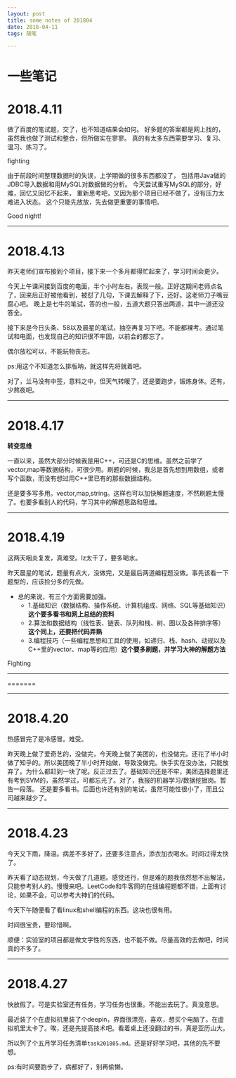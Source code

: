 ```yaml
---
layout: post
title: some notes of 201804
date: 2018-04-11
tags: 随笔

---
```


一些笔记
====

# 2018.4.11

<!-- more -->
做了百度的笔试题，交了，也不知道结果会如何。
好多题的答案都是网上找的，虽然我也做了测试和整合，但所做实在寥寥。
真的有太多东西需要学习、复习、温习、练习了。

fighting

由于前段时间整理数据时的失误，上学期做的很多东西都没了，
包括用Java做的JDBC导入数据和用MySQL对数据做的分析。
今天尝试重写MySQL的部分，好难，回忆又回忆不起来，
重新思考吧，又因为那个项目已经不做了，没有压力太难进入状态。
这个只能先放放，先去做更重要的事情吧。

Good night!

****

# 2018.4.13

昨天老师们宣布接到个项目，接下来一个多月都得忙起来了，学习时间会更少。

今天上午课间接到百度的电面，半个小时左右，表现一般。正好这期间老师点名了，回来后正好被他看到，被怼了几句，下课去解释了下，还好。这老师刀子嘴豆腐心吧。
晚上是七牛的笔试，答的也一般，五道大题只答出两道，其中一道还没答全。

接下来是今日头条、58以及晨星的笔试，抽空再复习下吧。不能都裸考。通过笔试和电面，也发现自己的知识很不牢固，以前会的都忘了。

偶尔放松可以，不能玩物丧志。

ps:用这个不知道怎么排版呐，就这样先将就着吧。

对了，兰马没有中签，意料之中，但天气转暖了，还是要跑步，锻炼身体。还有，少熬夜吧。

****

# 2018.4.17

**转变思维**

一直以来，虽然大部分时候我是用C++，可还是C的思维。虽然之前学了vector,map等数据结构，可很少用。刷题的时候，我总是首先想到用数组，或者写个函数，而没有想过用C++里已有的那些数据结构。

还是要多写多用。vector,map,string。这样也可以加快解题速度，不然刷题太慢了。也要多看别人的代码，学习其中的解题思路和思维。

****

# 2018.4.19

这两天咽炎复发，真难受。lz太干了，要多喝水。

昨天晨星的笔试，题量有点大，没做完，又是最后两道编程题没做。事先该看一下题型的，应该捡分多的先做。

* 总的来说，有三个方面需要加强。
    * 1.基础知识（数据结构、操作系统、计算机组成、网络、SQL等基础知识）**这个要多看书和网上总结的资料**
    * 2.算法和数据结构（线性表、链表、队列和栈、树、图以及各种排序等）**这个同上，还要把代码弄熟**
    * 3.编程技巧（一些编程思想和工具的使用，如递归、栈、hash、动规以及C++里的vector、map等的应用）**这个要多刷题，并学习大神的解题方法**

Fighting
****

=======

****

# 2018.4.20

热感冒完了是冷感冒。难受。

昨天晚上做了爱奇艺的，没做完，今天晚上做了美团的，也没做完。还花了半小时做了知乎的。所以美团晚了半小时开始做，导致没做完。快手实在没办法，只能放弃了。为什么都赶到一块了呢。反正过去了。基础知识还是不牢，美团选择题里还有考到SVM的，虽然学过，可都忘光了。对了，我报的机器学习/数据挖掘岗。暂告一段落。
还是要多看书。后面也许还有别的笔试，虽然可能性很小了，而且公司越来越少了。

****

# 2018.4.23

今天又下雨，降温。病差不多好了，还要多注意点，添衣加衣喝水。时间过得太快了。

昨天看了动态规划，今天做了几道题。感觉还行，但是难的题我依然想不出解法，只能参考别人的。慢慢来吧。LeetCode和牛客网的在线编程题都不错，上面有讨论，如果不会，可以参考大神们的代码。

今天下午随便看了看linux和shell编程的东西。这块也很有用。

时间很宝贵，要珍惜啊。

顺便：实验室的项目都是做文字性的东西，也不能不做。尽量高效的去做吧，时间真的不多了。

****

# 2018.4.27

快放假了。可是实验室还有任务，学习任务也很重。不能出去玩了。真没意思。

最近装了个在虚拟机里装了个deepin，界面很漂亮，喜欢，想买个电脑了。在虚拟机里太卡了。唉，还是先提高技术吧。看着桌上还没翻过的书，真是亚历山大。

所以列了个五月学习任务清单`task201805.md`。还是好好学习吧，其他的先不要想。

ps:有时间要跑步了，病都好了，别再偷懒。
